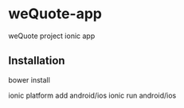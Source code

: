 weQuote-app
===========

weQuote project ionic app

Installation
------------

bower install

ionic platform add android/ios
ionic run android/ios